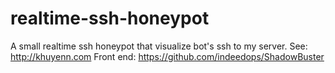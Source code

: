 # realtime-ssh-honeypot
A small realtime ssh honeypot that visualize bot's ssh to my server.
See: http://khuyenn.com
Front end:
https://github.com/indeedops/ShadowBuster
